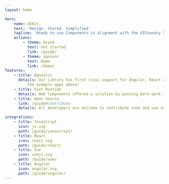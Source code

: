 ```yaml
---
layout: home

hero:
    name: UIKit,
    text: 'Design. Shared. Simplified'
    tagline: 'Ready to use Components in alignment with the UIFoundry Styleguide'
    actions:
        - theme: brand
          text: Get started
          link: /guide/
        - theme: sponsor
          text: Demo
          link: /demo/
features:
    - title: Agnostic
      details: Our Library has first class support for Angular, React and Vue right out of the box. Checkout
          the example apps above!
    - title: Fast Runtime
      details: Web Components offered a solution by pushing more work to the browser for better performance.
    - title: Open Source
      link: /guide#contribute
      details: All developers are welcome to contribute code and use our library in their projects.

integrations:
    - title: JavaScript
      icon: js.svg
      path: /guide/javascript/
    - title: React
      icon: react.svg
      path: /guide/react/
    - title: Vue
      icon: vuejs.svg
      path: /guide/vue/
    - title: Angular
      icon: angular.svg
      path: /guide/angular/
---
```

